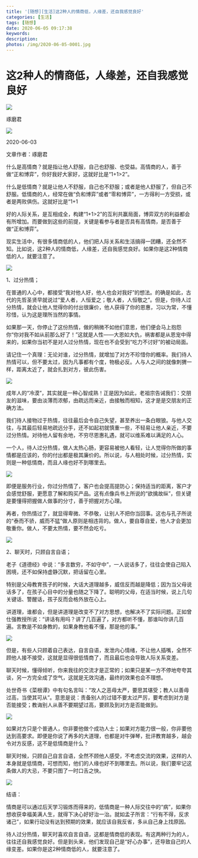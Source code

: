 ```yaml
---
title: '[随想][生活]这2种人的情商低，人缘差，还自我感觉良好'
categories: [生活]
tags: [随想]
date: 2020-06-05 09:17:38
keywords:
description:
photos: /img/2020-06-05-0001.jpg
---
```


# 这2种人的情商低，人缘差，还自我感觉良好

![](https://cdn.read.html5.qq.com/image?src=circle&q=5&r=0&imgflag=7&cdn_cache=24&w=128&h=128&imageUrl=http%3A%2F%2Fp%2Eqpic%2Ecn%2Fkd%5Fface%2FajNVdqHZLLB0LQIvODo8yvFF7XZDiaRkPR9rlZibiaMXibY%2F0)

琢磨君

![](http://res.imtt.qq.com/taglist/res/img/qierhao.png)

2020\-06\-03

文章作者：琢磨君

什么是高情商？就是指让他人舒服，自己也舒服、也受益。高情商的人，善于做“正和博弈”，你好我好大家好，这就好比是“1+1>2”。

什么是低情商？就是让他人不舒服，自己也不舒服；或者是他人舒服了，但自己不舒服。低情商的人，经常在做“负和博弈”或者“零和博弈”，一方得利一方受损，或者是两败俱伤。这就好比是“1+1

好的人际关系，是互相成全，构建“1+1>2”的互利共赢局面，博弈双方的利益都会有所增加。而要做到这些的前提，关键是看参与者是否具有高情商，是否善于做“正和博弈”。

现实生活中，有很多情商低的人，他们把人际关系和生活搞得一团糟，还全然不知。比如说，这2种人的情商低，人缘差，还自我感觉良好。如果你是这2种情商低的人，就要注意了。

![](https://qqpublic.qpic.cn/qq_public/0/0-2796697087-838EDD18F178AB0D3ED7C180D27DF0B8/600?fmt=jpg&h=338&ppv=1&size=23&w=600)


1、过分热情；

在普通的人心中，都接受“我对他人好，他人也会对我好”的想法。的确是如此，古代的先哲圣贤早就说过“爱人者，人恒爱之；敬人者，人恒敬之”。但是，你待人过分热情，就会让他人觉得你的付出很廉价，他人获得了你的恩惠，习以为常，不懂珍惜，认为这是理所当然的事情。

如果那一天，你停止了这份热情，做的稍微不如他们意思，他们便会马上抱怨你“你对我不如从前那么好了！”这就是人性——大恩如大仇，祸害都是从恩宠中得来的，如果你当初不是对人过分热情，现在也不会受到“吃力不讨好”的被动局面。

请记住一个真理：无论对谁，过分热情，就增加了对方不珍惜你的概率。我们待人热情可以，但不要太过，因为凡事都有个度，物极必反。人与人之间的就像刺猬一样，距离太近了，就会扎到对方，彼此伤害。

![](https://qqpublic.qpic.cn/qq_public/0/0-2957981844-A0F787E132AE66375513FF6232E2B4B5/600?fmt=jpg&h=399&ppv=1&size=54&w=600)


成年人的“冷漠”，其实就是一种心智成熟！正是因为如此，老祖宗告诫我们：交朋友的滋味，要由淡薄而浓郁，由疏远而亲近，由接触而相知，这才是是交朋友的正确方法。

我们待人接物过于热情，往往最后会令自己失望，甚至养出一条白眼狼。与他人交往，与其最后轻易地疏远分手，还不如起初就慎重一些，不轻易让他人亲近，不要过分热情。对待他人留有余地，不穷尽恩惠礼遇，就可以维系难以满足的人心。

一个人，待人过分热情，做人太热心肠，更容易被他人看轻，让人觉得你所做的事情都是应该的，你的付出都是极其廉价的。所以说，与人相处时候，过分热情，实则是一种低情商，而且人缘也好不到哪里去。

![](https://qqpublic.qpic.cn/qq_public/0/0-2902770395-C2C586872AEE4BA6DD0D0411637C8CC5/600?fmt=jpg&h=401&ppv=1&size=28&w=600)


即便是服务行业，你过分热情了，客户也会提高提防心；保持适当的距离，客户才会感觉舒服，更愿意了解和购买产品。这有点像兵书上所说的“欲擒故纵”，但关键是要懂得把握做人做事的分寸，善于把握对方心理。

再者，你热情过了，就显得卑微、不恭敬，让别人不把你当回事。这也与孔子所说的“泰而不骄，威而不猛”做人原则是相违背的。做人，要自尊自爱，他人才会更加敬重你。做人，不要太热情，要不然会吃亏。

![](https://qqpublic.qpic.cn/qq_public/0/0-2485990007-8BD50D37C1D8809971E36DA4A04D013E/600?fmt=jpg&h=403&ppv=1&size=32&w=600)


2、聊天时，只顾自言自语；

老子《道德经》中说：“多言数穷，不如守中”，一人说话多了，往往会使自己陷入困境，还不如保持虚静沉默，把话留在心里。

特别是父母教育孩子的时候，大话大道理越多，威信反而越是降低；因为当父母说话多了，在孩子心目中的分量也随之下降了。聪明的父母，在适当时候，说上几句关键话、警醒话，孩子反而会格外放在心上。

讲道理，谁都会，但是讲道理是改变不了对方思想，也解决不了实际问题。正如曾仕强教授所说：“讲话有用吗？讲了几百遍了，对方都听不懂，那谁叫你讲几百遍。言教是不如身教的，如果身教他看不懂，那是他的事。”

![](https://qqpublic.qpic.cn/qq_public/0/0-2540060797-CDC739071BE84DE6820B36E1B72F65AA/600?fmt=jpg&h=402&ppv=1&size=19&w=600)


但是，有些人只顾着自己表达，自言自语，发泄内心情绪，不让他人插嘴，全然不顾他人接不接受，这就是显得很低情商了，而且最后也会导致人际关系变差。

聊天时候，懂得倾听，你来我往的交流才是正常的；如果只是某一方不停地夸夸其谈，另一方完全成了空气，这就是无效沟通，最终的效果也会不理想。

处世奇书《菜根谭》中有句名言叫：“攻人之恶毋太严，要思其堪受；教人以善毋过高，当使其可从”。意思是说：责备别人的过错不要太过严厉，要考虑到对方是否能接受；教诲别人从善不要期望过高，要顾及到对方是否能做到。

![](https://qqpublic.qpic.cn/qq_public/0/0-2368204853-3A7777AA1757A382DB433718B0EAAE14/600?fmt=jpg&h=345&ppv=1&size=28&w=600)


如果对方只是个普通人，你非要他做个成功人士；如果对方能力很一般，你非要他达到高要求。即便是你说了再多的大道理，也都是对牛弹琴，批评教育越多，越会令对方反感，这不是低情商是什么？

聊天时候，只顾自己自言自语，全然不顾他人感受，不考虑交流的效果，这样的人本身就是低情商，可想而知，他们的人缘也好不到哪里去。所以说，我们要牢记这条做人的大忌，不要只图了一时口舌之快。

![](https://qqpublic.qpic.cn/qq_public/0/0-2880414870-78E80D5725C0EE02D34B08D9E35541F7/600?fmt=jpg&h=358&ppv=1&size=25&w=600)


结语：

情商是可以通过后天学习锻炼而得来的，低情商是一种人际交往中的“病”，如果你想收获幸福美满人生，就得下决心好好治一治。就如孟子所言：“行有不得，反求诸己”，如果行动没有达到预期的效果，就应该自我反省，多从自己身上找原因。

待人过分热情，聊天时喜欢自言自语，这都是情商低的表现。有这两种行为的人，往往还自我感觉良好。但是到头来，他们发现自己是“好心办事”，还导致自己的人缘变差。如果你是这2种情商低的人，就要注意了。